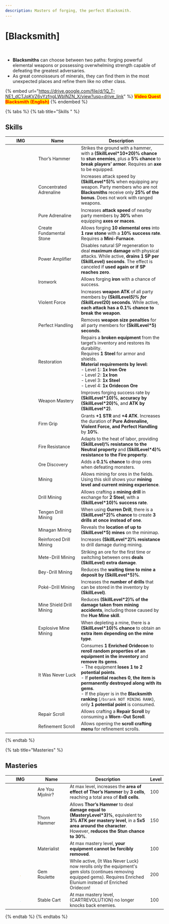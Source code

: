```yaml
---
description: Masters of forging, the perfect Blacksmith.
---
```


# \[Blacksmith]

<figure><img src="../../.gitbook/assets/700px-1Ferreiro.png" alt=""><figcaption></figcaption></figure>

* **Blacksmiths** can choose between two paths: forging powerful elemental weapons or possessing overwhelming strength capable of defeating the greatest adversaries.
* As great connoisseurs of minerals, they can find them in the most unexpected places and refine them like no other class.

{% embed url="https://drive.google.com/file/d/1Q_T-NE1_dCTJqKVZ6vYzfngLWbINZN_X/view?usp=drive_link" %}
<mark style="color:red;">**Video Quest Blacksmith (English)**</mark>
{% endembed %}

{% tabs %}
{% tab title="Skills " %}
## **Skills**

<table><thead><tr><th width="84">IMG</th><th width="122">Name	</th><th>Description</th></tr></thead><tbody><tr><td><img src="../../.gitbook/assets/110a.png" alt=""></td><td>Thor’s Hammer</td><td>Strikes the ground with a hammer, with a <strong>(SkillLevel*10+20)% chance</strong> to <strong>stun enemies</strong>, plus a <strong>5% chance</strong> to <strong>break players’ armor</strong>. Requires an <strong>axe</strong> to be equipped.</td></tr><tr><td><img src="../../.gitbook/assets/459a.png" alt=""></td><td>Concentrated Adrenaline</td><td>Increases attack speed by <strong>(SkillLevel*5)%</strong> when equipping any weapon. Party members who are not <strong>Blacksmiths</strong> receive only <strong>25% of the bonus</strong>. Does not work with ranged weapons.</td></tr><tr><td><img src="../../.gitbook/assets/111a.png" alt=""></td><td>Pure Adrenaline</td><td>Increases <strong>attack speed</strong> of nearby party members by <strong>30%</strong> when equipping <strong>axes or maces</strong>.</td></tr><tr><td><img src="../../.gitbook/assets/96a.png" alt=""></td><td>Create Fundamental Stone</td><td>Allows forging <strong>10 elemental ores</strong> into <strong>1 raw stone</strong> with a <strong>10% success rate</strong>. Requires a <strong>Mini-Furnace</strong>.</td></tr><tr><td><img src="../../.gitbook/assets/114a.png" alt=""></td><td>Power Amplifier</td><td>Disables natural SP regeneration to deal <strong>maximum damage</strong> with physical attacks. While active, <strong>drains 1 SP per (SkillLevel) seconds</strong>. The effect is canceled if <strong>used again or if SP reaches zero</strong>.</td></tr><tr><td><img src="../../.gitbook/assets/94a.png" alt=""></td><td>Ironwork</td><td>Allows forging <strong>iron</strong> with a chance of success.</td></tr><tr><td><img src="../../.gitbook/assets/113a.png" alt=""></td><td>Violent Force</td><td>Increases <strong>weapon ATK</strong> of all party members by <strong>(SkillLevel</strong><em><strong>5)% for (SkillLevel</strong></em><strong>20) seconds</strong>. While active, <strong>each attack has a 0.1% chance to break the weapon</strong>.</td></tr><tr><td><img src="../../.gitbook/assets/112a.png" alt=""></td><td>Perfect Handling</td><td>Removes <strong>weapon size penalties</strong> for all party members for <strong>(SkillLevel*5) seconds</strong>.</td></tr><tr><td><img src="../../.gitbook/assets/108a.png" alt=""></td><td>Restoration</td><td>Repairs a <strong>broken equipment</strong> from the target’s inventory and restores its durability.<br>Requires <strong>1 Steel</strong> for armor and shields.<br><strong>Material requirements by level:</strong><br>- Level 1: <strong>1x Iron Ore</strong><br>- Level 2: <strong>1x Iron</strong><br>- Level 3: <strong>1x Steel</strong><br>- Level 4: <strong>1x Oridecon Ore</strong></td></tr><tr><td><img src="../../.gitbook/assets/107a.png" alt=""></td><td>Weapon Mastery</td><td>Improves forging success rate by <strong>(SkillLevel*10)%</strong>, <strong>accuracy by (SkillLevel*20)%</strong>, and <strong>ATK by (SkillLevel*2)</strong>.</td></tr><tr><td><img src="../../.gitbook/assets/105a.png" alt=""></td><td>Firm Grip</td><td>Grants <strong>+1 STR</strong> and <strong>+4 ATK</strong>. Increases the duration of <strong>Pure Adrenaline, Violent Force, and Perfect Handling</strong> by <strong>10%</strong>.</td></tr><tr><td><img src="../../.gitbook/assets/109a.png" alt=""></td><td>Fire Resistance</td><td>Adapts to the heat of labor, providing <strong>(SkillLevel)% resistance to the Neutral property</strong> and <strong>(SkillLevel*4)% resistance to the Fire property</strong>.</td></tr><tr><td><img src="../../.gitbook/assets/106a.png" alt=""></td><td>Ore Discovery</td><td>Adds a <strong>0.1% chance</strong> to drop ores when defeating monsters.</td></tr><tr><td><img src="../../.gitbook/assets/783a.png" alt=""></td><td>Mining</td><td>Allows mining for ores in the fields. Using this skill shows your <strong>mining level and current mining experience</strong>.</td></tr><tr><td><img src="../../.gitbook/assets/784a.png" alt=""></td><td>Drill Mining</td><td>Allows crafting a <strong>mining drill</strong> in exchange for <strong>2 Steel</strong>, with a <strong>(SkillLevel*10)% success rate</strong>.</td></tr><tr><td><img src="../../.gitbook/assets/784a (1).png" alt=""></td><td>Tengen Drill Mining</td><td>When using <strong>Gurren Drill</strong>, there is a <strong>(SkillLevel*2)% chance</strong> to create <strong>3 drills at once instead of one</strong>.</td></tr><tr><td><img src="../../.gitbook/assets/784a (2).png" alt=""></td><td>Minagan Mining</td><td>Reveals the <strong>location of up to (SkillLevel*5) mines</strong> on the minimap.</td></tr><tr><td><img src="../../.gitbook/assets/787a.png" alt=""></td><td>Reinforced Drill Mining</td><td>Increases <strong>(SkillLevel*2)% resistance</strong> to drill damage during mining.</td></tr><tr><td><img src="../../.gitbook/assets/787a (1).png" alt=""></td><td>Mete-Drill Mining</td><td>Striking an ore for the first time or switching between ores <strong>deals (SkillLevel) extra damage</strong>.</td></tr><tr><td><img src="../../.gitbook/assets/787a (1).png" alt=""></td><td>Bey-Drill Mining</td><td>Reduces the <strong>waiting time to mine a deposit by (SkillLevel*5)%</strong>.</td></tr><tr><td><img src="../../.gitbook/assets/790a.png" alt=""></td><td>Poké-Drill Mining</td><td>Increases the <strong>number of drills</strong> that can be stored in the inventory by <strong>(SkillLevel)</strong>.</td></tr><tr><td><img src="../../.gitbook/assets/790a.png" alt=""></td><td>Mine Shield Drill Mining</td><td>Reduces <strong>(SkillLevel*2)% of the damage taken from mining accidents</strong>, including those caused by the <strong>Hue Mine skill</strong>.</td></tr><tr><td><img src="../../.gitbook/assets/790a.png" alt=""></td><td>Explosive Mine Mining</td><td>When depleting a mine, there is a <strong>(SkillLevel*10)% chance</strong> to obtain an <strong>extra item depending on the mine type</strong>.</td></tr><tr><td><img src="../../.gitbook/assets/793a.png" alt=""></td><td>It Was Never Luck</td><td>Consumes <strong>1 Enriched Oridecon</strong> to <strong>reroll random properties of an equipment in the inventory</strong> and <strong>remove its gems</strong>.<br>- The equipment <strong>loses 1 to 2 potential points</strong>.<br>- If <strong>potential reaches 0, the item is permanently destroyed along with its gems</strong>.<br>- If the player is in the <strong>Blacksmith ranking</strong> (<code>/bsrank NOT MINING RANK</code>), only <strong>1 potential point</strong> is consumed.</td></tr><tr><td><img src="../../.gitbook/assets/794a.png" alt=""></td><td>Repair Scroll</td><td>Allows crafting a <strong>Repair Scroll</strong> by consuming a <strong>Worn-Out Scroll</strong>.</td></tr><tr><td><img src="../../.gitbook/assets/795a.png" alt=""></td><td>Refinement Scroll</td><td>Allows opening the <strong>scroll crafting menu</strong> for refinement scrolls.</td></tr></tbody></table>
{% endtab %}

{% tab title="Masteries" %}
## Masteries

<table><thead><tr><th width="84">IMG</th><th width="117">Name</th><th width="384">Description</th><th>Level</th></tr></thead><tbody><tr><td><img src="../../.gitbook/assets/110a.png" alt=""></td><td>Are You Mjolnir?</td><td>At max level, increases the <strong>area of effect of Thor’s Hammer</strong> by <strong>3 cells</strong>, reaching a total area of <strong>8x8 cells</strong>.</td><td>100</td></tr><tr><td><img src="../../.gitbook/assets/110a.png" alt=""></td><td>Thorn Hammer</td><td>Allows <strong>Thor’s Hammer</strong> to deal <strong>damage equal to (MasteryLevel*3)%</strong>, equivalent to <strong>3% ATK per mastery level</strong>, in a <strong>5x5 area around the character</strong>. However, <strong>reduces the Stun chance to 30%</strong>.</td><td>150</td></tr><tr><td><img src="../../.gitbook/assets/94a.png" alt=""></td><td>Materialist</td><td>At max mastery level, <strong>your equipment cannot be forcibly removed</strong>.</td><td>100</td></tr><tr><td><div><figure><img src="../../.gitbook/assets/image (969).png" alt=""><figcaption></figcaption></figure></div></td><td>Gem Roulette</td><td>While active, {It Was Never Luck} now rerolls only the equipment's gem slots (continues removing equipped gems). Requires Enriched Elunium instead of Enriched Oridecon!</td><td>200</td></tr><tr><td><div><figure><img src="../../.gitbook/assets/image (970).png" alt=""><figcaption></figcaption></figure></div></td><td>Stable Cart</td><td>At max mastery level, {CARTREVOLUTION} no longer knocks back enemies.</td><td>100</td></tr></tbody></table>
{% endtab %}
{% endtabs %}
